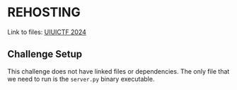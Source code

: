 # REHOSTING

Link to files: [UIUICTF 2024](https://github.com/sigpwny/UIUCTF-2024-Public/blob/main/challenges/crypto/determined/challenge/server.py)

## Challenge Setup
This challenge does not have linked files or dependencies. The only file that we need to run is the `server.py` binary executable.